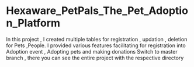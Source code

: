# Hexaware_PetPals_The_Pet_Adoption_Platform
In this project , I created multiple tables for registration , updation , deletion for Pets ,People. I provided various features facilitating for registration into Adoption event , Adopting pets and making donations 
Switch to master branch , there you can see the entire project with the respective directory
